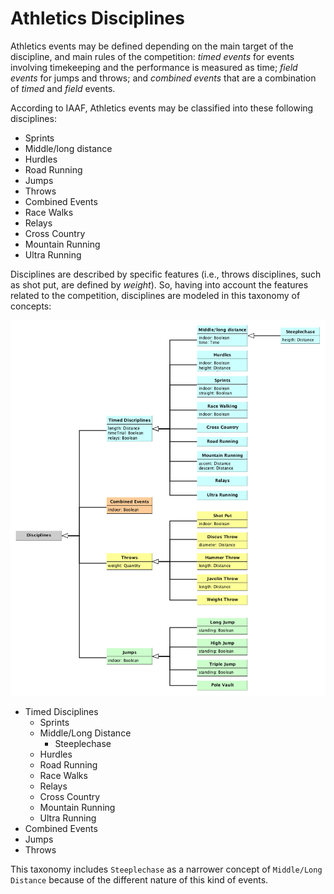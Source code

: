 # Athletics Disciplines

Athletics events may be defined depending on the main target of the discipline, and main rules of the competition: *timed events* for events involving timekeeping and the performance is measured as time; *field events* for jumps and throws; and *combined events* that are a combination of *timed* and *field* events.

According to IAAF, Athletics events may be classified into these following disciplines:

* Sprints
* Middle/long distance
* Hurdles
* Road Running
* Jumps
* Throws
* Combined Events
* Race Walks
* Relays
* Cross Country
* Mountain Running
* Ultra Running

Disciplines are described by specific features (i.e., throws disciplines, such as shot put, are defined by *weight*). So, having into account the features related to the competition, disciplines are modeled in this taxonomy of concepts:

![Taxonomy for Athletics Disciplines](images/disciplines.png)

* Timed Disciplines
  * Sprints
  * Middle/Long Distance
    * Steeplechase
  * Hurdles
  * Road Running
  * Race Walks
  * Relays
  * Cross Country
  * Mountain Running
  * Ultra Running
* Combined Events
* Jumps
* Throws

This taxonomy includes `Steeplechase` as a narrower concept of `Middle/Long Distance` because of the different nature of this kind of events.